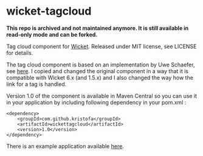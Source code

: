 wicket-tagcloud
===============

**This repo is archived and not maintained anymore. It is still available in read-only mode and can be forked.**

Tag cloud component for [Wicket](http://wicket.apache.org).
Released under MIT license, see LICENSE for details.

The tag cloud component is based on an implementation by Uwe Schaefer, see [here](http://www.codesmell.org/org.codesmell.wicket.tagcloud/). 
I copied and changed the original component in a way that it is compatible with Wicket 6.x (and 1.5.x) and I also changed the way how the 
link for a tag is handled.

Version 1.0 of the component is available in Maven Central so you can use it in your application by including following dependency in your pom.xml :

    <dependency>
        <groupId>com.github.kristofa</groupId>
        <artifactId>wickettagcloud</artifactId>
        <version>1.0</version>
    </dependency>

There is an example application available [here](https://github.com/kristofa/wicket-tagcloud-example).


